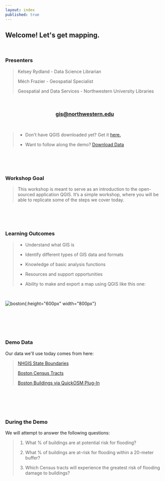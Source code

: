 ```yaml
---
layout: index
published: true
---
```


## **Welcome! Let's get mapping.** 

<br>

### **Presenters**
> Kelsey Rydland - Data Science Librarian
> 
> Méch Frazier - Geospatial Specialist
> 
> Geospatial and Data Services - Northwestern University Libraries

<br>
    
<center>
  <h3 style="color:purple;"><a href="mailto:gis@northwestern.edu?subject=GIS support"> gis@northwestern.edu </a></h3>
</center>

<br>
    
> * Don't have QGIS downloaded yet? Get it [here.](https://www.qgis.org/en/site/forusers/download.html)
> 
> * Want to follow along the demo? [Download Data](https://northwestern.box.com/s/hmptouk9m7m66jpvg79vi60yf97if5ux)

<br>
  <br>
    <br>

### **Workshop Goal**
> This workshop is meant to serve as an introduction to the open-sourced application QGIS. It’s a simple workshop, where you will be able to replicate some of the steps we cover today.

<br>
  <br>
    <br>

### **Learning Outcomes** 
> * Understand what GIS is
> 
> * Identify different types of GIS data and formats
> 
> * Knowledge of basic analysis functions
> 
> * Resources and support opportunities 
> 
> * Ability to make and export a map using QGIS like this one:

<br>

![boston](/qgis/img/Boston.png){:height="600px" width="800px"}

<br>
  <br>
    <br>
      <br>
      
### **Demo Data**
Our data we'll use today comes from here:
> [NHGIS State Boundaries](https://data2.nhgis.org/main)
> 
> [Boston Census Tracts](https://data.boston.gov/group/geospatial)
> 
> [Boston Buildings via QuickOSM Plug-In](https://wiki.openstreetmap.org/wiki/Map_features)

<br>
  <br>
    <br>
      <br>
      
### **During the Demo**
We will attempt to answer the following questions:
> 1. What % of buildings are at potential risk for flooding? 
> 
> 2. What % of buildings are at-risk for flooding within a 20-meter buffer? 
> 
> 3. Which Census tracts will experience the greatest risk of flooding damage to 	buildings?

